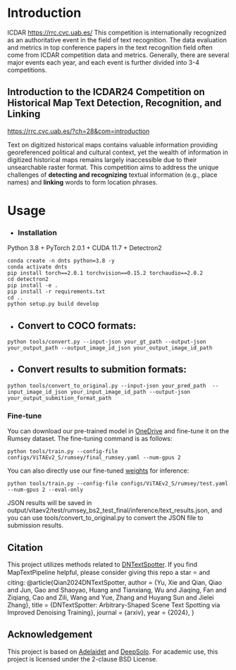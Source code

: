 # Introduction

ICDAR https://rrc.cvc.uab.es/
This competition is internationally recognized as an authoritative event in the field of text recognition. The data evaluation and metrics in top conference papers in the text recognition field often come from ICDAR competition data and metrics. Generally, there are several major events each year, and each event is further divided into 3-4 competitions.

## Introduction to the ICDAR24 Competition on Historical Map Text Detection, Recognition, and Linking

https://rrc.cvc.uab.es/?ch=28&com=introduction

Text on digitized historical maps contains valuable information providing georeferenced political and cultural context, yet the wealth of information in digitized historical maps remains largely inaccessible due to their unsearchable raster format. This competition aims to address the unique challenges of **detecting and recognizing** textual information (e.g., place names) and **linking** words to form location phrases.


# Usage

- ### Installation

Python 3.8 + PyTorch 2.0.1 + CUDA 11.7 + Detectron2

```
conda create -n dnts python=3.8 -y
conda activate dnts
pip install torch==2.0.1 torchvision==0.15.2 torchaudio==2.0.2
cd detectron2
pip install -e .
pip install -r requirements.txt
cd ..
python setup.py build develop
```

- ## Convert to COCO formats:

```
python tools/convert.py --input-json your_gt_path --output-json your_output_path --output_image_id_json your_output_image_id_path
```



- ## Convert results to submition formats:

```
python tools/convert_to_original.py --input-json your_pred_path  --input_image_id_json your_input_image_id_path --output-json your_output_submition_format_path 
```



### Fine-tune

You can download our pre-trained model in [OneDrive](https://drive.google.com/file/d/13rPnEcWu2FGwGw1BgH0UAw8LS2gu2RYK/view?usp=drive_link) and fine-tune it on the Rumsey dataset. The fine-tuning command is as follows:

```
python tools/train.py --config-file configs/ViTAEv2_S/rumsey/final_rumsey.yaml --num-gpus 2
```

You can also directly use our fine-tuned [weights](https://drive.google.com/file/d/1Okvl5tlWusJxDCdDv_CLsGKQ5elImfx4/view?usp=drive_link)  for inference:

```
python tools/train.py --config-file configs/ViTAEv2_S/rumsey/test.yaml --num-gpus 2 --eval-only
```

JSON results will be saved in output/vitaev2/test/rumsey_bs2_test_final/inference/text_results.json, and you can use tools/convert_to_original.py to convert the JSON file to submission results.



## Citation

This project utilizes methods related to [DNTextSpotter](https://github.com/yyyyyxie/DNTextSpotter). If you find MapTextPipeline helpful, please consider giving this repo a star ⭐ and citing:
@article{Qian2024DNTextSpotter,
  author    = {Yu, Xie and Qian, Qiao and Jun, Gao and Shaoyao, Huang and Tianxiang, Wu and Jiaqing, Fan and Ziqiang, Cao and Zili, Wang and Yue, Zhang and Huyang Sun and Jielei Zhang},
  title     = {DNTextSpotter: Arbitrary-Shaped Scene Text Spotting via Improved Denoising Training},
  journal   = {arxiv},
  year      = {2024},
}

## Acknowledgement

This project is based on [Adelaidet](https://github.com/aim-uofa/AdelaiDet) and [DeepSolo](https://github.com/ViTAE-Transformer/DeepSolo). For academic use, this project is licensed under the 2-clause BSD License.

